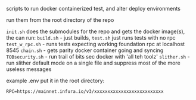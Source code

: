 scripts to run docker containerized test, and alter deploy environments


run them from the root directory of the repo 


``init.sh`` does the submodules for the repo and gets the docker image(s), 
the can run:
``build.sh`` - just builds, 
``test.sh`` just runs tests with no rpc
``test_w_rpc.sh`` - runs tests expecting working foundation rpc at localhost 8545
``chain.sh`` - gets parity docker container going and syncing
``TOBsecurity.sh`` - run trail of bits sec docker with 'all teh toolz'
``slither.sh`` - run slither default mode on a single file and suppress most of the more useless messages



example .env put it in the root directory:
```
RPC=https://mainnet.infura.io/v3/xxxxxxxxxxxxxxxxxxxxxxxxxx
```
